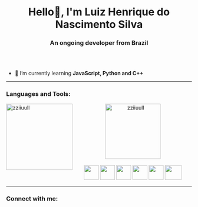 <h1 align="center">Hello👋, I'm Luiz Henrique do Nascimento Silva</h1>
<h3 align="center">An ongoing developer from <strong>Brazil</strong></h3>
<br><br>

- 🌱 I’m currently learning **JavaScript, Python and C++**

<hr>

<h3 align="left">Languages and Tools:</h3>

<img height="180em" align="left" src="https://github-readme-stats.vercel.app/api?username=zziiuull&show_icons=true&locale=en&theme=dracula" alt="zziiuull" />

<div align="center">
  <img height="150em" align="center" src="https://github-readme-stats.vercel.app/api/top-langs?username=zziiuull&show_icons=true&locale=en&layout=compact&theme=dracula" alt="zziiuull"/>
  <br><br>
  
  <img height="40" width="40" src="https://cdn.jsdelivr.net/gh/devicons/devicon/icons/javascript/javascript-original.svg" />
  <img height="40" width="40" src="https://cdn.jsdelivr.net/gh/devicons/devicon/icons/python/python-original.svg" />
  <img height="40" width="40" src="https://cdn.jsdelivr.net/gh/devicons/devicon/icons/c/c-original.svg" />
  <img height="40" width="40" src="https://cdn.jsdelivr.net/gh/devicons/devicon/icons/html5/html5-original.svg" />
  <img height="40" width="40" src="https://cdn.jsdelivr.net/gh/devicons/devicon/icons/css3/css3-original.svg" />
  <img height="40" width="45" src="https://cdn.jsdelivr.net/gh/devicons/devicon/icons/bootstrap/bootstrap-plain.svg" />  
          
</div>
<hr>

<h3 align="left">Connect with me:</h3>
<p align="left">
<div>
    <a href="https://www.instagram.com/luizhnsc/"><img src="https://img.shields.io/badge/Instagram-E4405F?style=for-the-badge&logo=instagram&logoColor=white" alt=""></a>
    <a href="https://www.linkedin.com/in/luizhenriquedonascimentosilva/"><img src="https://img.shields.io/badge/LinkedIn-0077B5?style=for-the-badge&logo=linkedin&logoColor=white" alt=""></a>
</div>
